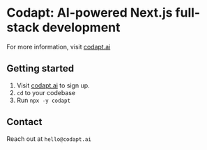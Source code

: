 # Codapt: AI-powered Next.js full-stack development

For more information, visit [codapt.ai](https://codapt.ai/)

## Getting started

1. Visit [codapt.ai](https://codapt.ai/) to sign up.
2. `cd` to your codebase
3. Run `npx -y codapt`

## Contact

Reach out at `hello@codapt.ai`
